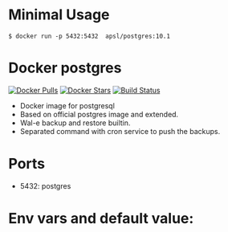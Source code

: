 Minimal Usage
================
```
$ docker run -p 5432:5432  apsl/postgres:10.1
```

Docker postgres
========================

[![Docker Pulls](https://img.shields.io/docker/pulls/apsl/postgres.svg)](https://hub.docker.com/r/apsl/postgres/)
[![Docker Stars](https://img.shields.io/docker/stars/apsl/thumbor.svg)](https://hub.docker.com/r/apsl/postgres/)
[![Build Status](https://travis-ci.org/APSL/docker-postgres.svg?branch=master)](https://travis-ci.org/APSL/docker-postgres)

* Docker image for postgresql
* Based on official postgres image and extended.  
* Wal-e backup and restore builtin.  
* Separated command with cron service to push the backups.

Ports
=====

* 5432: postgres

Env vars and default value:
=========
